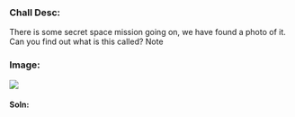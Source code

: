 ### Chall Desc: 
There is some secret space mission going on, we have found a photo of it. Can you find out what is this called? Note

### Image: 
![](stellite.png)

#### Soln:
